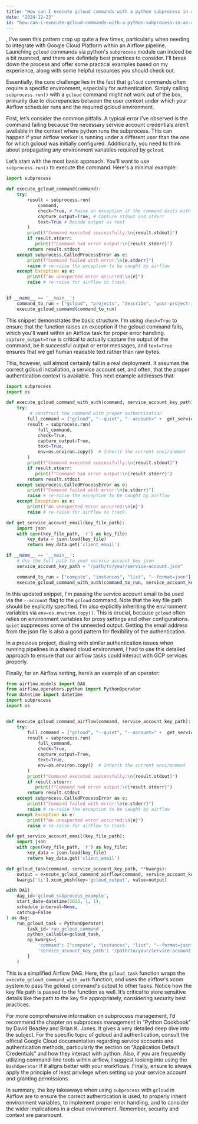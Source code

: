 ```yaml
---
title: "How can I execute gcloud commands with a python subprocess in an Airflow task?"
date: "2024-12-23"
id: "how-can-i-execute-gcloud-commands-with-a-python-subprocess-in-an-airflow-task"
---
```


,  I've seen this pattern crop up quite a few times, particularly when needing to integrate with Google Cloud Platform within an Airflow pipeline. Launching `gcloud` commands via python's `subprocess` module can indeed be a bit nuanced, and there are definitely best practices to consider. I'll break down the process and offer some practical examples based on my experience, along with some helpful resources you should check out.

Essentially, the core challenge lies in the fact that `gcloud` commands often require a specific environment, especially for authentication. Simply calling `subprocess.run()` with a `gcloud` command might not work out of the box, primarily due to discrepancies between the user context under which your Airflow scheduler runs and the required gcloud environment.

First, let’s consider the common pitfalls. A typical error I’ve observed is the command failing because the necessary service account credentials aren’t available in the context where python runs the subprocess. This can happen if your airflow worker is running under a different user than the one for which gcloud was initially configured. Additionally, you need to think about propagating any environment variables required by `gcloud`.

Let’s start with the most basic approach. You'll want to use `subprocess.run()` to execute the command. Here's a minimal example:

```python
import subprocess

def execute_gcloud_command(command):
    try:
        result = subprocess.run(
            command,
            check=True, # Raise an exception if the command exits with a non-zero code
            capture_output=True, # Capture stdout and stderr
            text=True # Decode output as text
        )
        print(f"Command executed successfully:\n{result.stdout}")
        if result.stderr:
           print(f"Command had error output:\n{result.stderr}")
        return result.stdout
    except subprocess.CalledProcessError as e:
        print(f"Command failed with error:\n{e.stderr}")
        raise # re-raise the exception to be caught by airflow
    except Exception as e:
        print(f"An unexpected error occurred:\n{e}")
        raise # re-raise for airflow to track.


if __name__ == '__main__':
    command_to_run = ["gcloud", "projects", "describe", "your-project-id"]
    execute_gcloud_command(command_to_run)
```

This snippet demonstrates the basic structure. I'm using `check=True` to ensure that the function raises an exception if the gcloud command fails, which you'll want within an Airflow task for proper error handling. `capture_output=True` is critical to actually capture the output of the command, be it successful output or error messages, and `text=True` ensures that we get human readable text rather than raw bytes.

This, however, will almost certainly fail in a real deployment. It assumes the correct gcloud installation, a service account set, and often, that the proper authentication context is available. This next example addresses that:

```python
import subprocess
import os

def execute_gcloud_command_with_auth(command, service_account_key_path):
    try:
         # construct the command with proper authentication
        full_command = ["gcloud", "--quiet", "--account=" +  get_service_account_email(service_account_key_path)]+ command
        result = subprocess.run(
            full_command,
            check=True,
            capture_output=True,
            text=True,
            env=os.environ.copy()  # Inherit the current environment
        )
        print(f"Command executed successfully:\n{result.stdout}")
        if result.stderr:
           print(f"Command had error output:\n{result.stderr}")
        return result.stdout
    except subprocess.CalledProcessError as e:
        print(f"Command failed with error:\n{e.stderr}")
        raise # re-raise the exception to be caught by airflow
    except Exception as e:
        print(f"An unexpected error occurred:\n{e}")
        raise # re-raise for airflow to track.

def get_service_account_email(key_file_path):
    import json
    with open(key_file_path, 'r') as key_file:
        key_data = json.load(key_file)
        return key_data.get('client_email')

if __name__ == '__main__':
    # Use the full path to your service account key json
    service_account_key_path = "/path/to/your/service-account.json"

    command_to_run = ["compute", "instances", "list", "--format=json"]
    execute_gcloud_command_with_auth(command_to_run, service_account_key_path)
```

In this updated snippet, I'm passing the service account email to be used via the `--account` flag to the `gcloud` command. Note that the key file path should be explicitly specified. I'm also explicitly inheriting the environment variables via `env=os.environ.copy()`. This is crucial, because `gcloud` often relies on environment variables for proxy settings and other configurations. `quiet` suppresses some of the unneeded output. Getting the email address from the json file is also a good pattern for flexibility of the authentication.

In a previous project, dealing with similar authentication issues when running pipelines in a shared cloud environment, I had to use this detailed approach to ensure that our airflow tasks could interact with GCP services properly.

Finally, for an Airflow setting, here’s an example of an operator:

```python
from airflow.models import DAG
from airflow.operators.python import PythonOperator
from datetime import datetime
import subprocess
import os


def execute_gcloud_command_airflow(command, service_account_key_path):
    try:
        full_command = ["gcloud", "--quiet", "--account=" +  get_service_account_email(service_account_key_path)]+ command
        result = subprocess.run(
            full_command,
            check=True,
            capture_output=True,
            text=True,
            env=os.environ.copy()  # Inherit the current environment
        )
        print(f"Command executed successfully:\n{result.stdout}")
        if result.stderr:
           print(f"Command had error output:\n{result.stderr}")
        return result.stdout
    except subprocess.CalledProcessError as e:
        print(f"Command failed with error:\n{e.stderr}")
        raise # re-raise the exception to be caught by airflow
    except Exception as e:
        print(f"An unexpected error occurred:\n{e}")
        raise # re-raise for airflow to track.

def get_service_account_email(key_file_path):
    import json
    with open(key_file_path, 'r') as key_file:
        key_data = json.load(key_file)
        return key_data.get('client_email')

def gcloud_task(command, service_account_key_path, **kwargs):
    output = execute_gcloud_command_airflow(command, service_account_key_path)
    kwargs['ti'].xcom_push(key='gcloud_output', value=output)

with DAG(
    dag_id='gcloud_subprocess_example',
    start_date=datetime(2023, 1, 1),
    schedule_interval=None,
    catchup=False
) as dag:
    run_gcloud_task = PythonOperator(
        task_id='run_gcloud_command',
        python_callable=gcloud_task,
        op_kwargs={
            'command': ["compute", "instances", "list", "--format=json"],
            'service_account_key_path': '/path/to/your/service-account.json'
        }
    )

```

This is a simplified Airflow DAG. Here, the `gcloud_task` function wraps the `execute_gcloud_command_with_auth` function, and uses the airflow's xcom system to pass the gcloud command's output to other tasks. Notice how the key file path is passed to the function as well. It’s critical to store sensitive details like the path to the key file appropriately, considering security best practices.

For more comprehensive information on subprocess management, I’d recommend the chapter on subprocess management in "Python Cookbook" by David Beazley and Brian K. Jones. It gives a very detailed deep dive into the subject. For the specific topic of gcloud and authentication, consult the official Google Cloud documentation regarding service accounts and authentication methods, particularly the section on “Application Default Credentials” and how they interact with python. Also, if you are frequently utilizing command-line tools within airflow, I suggest looking into using the `BashOperator` if it aligns better with your workflows. Finally, ensure to always apply the principle of least privilege when setting up your service account and granting permissions.

In summary, the key takeaways when using `subprocess` with `gcloud` in Airflow are to ensure the correct authentication is used, to properly inherit environment variables, to implement proper error handling, and to consider the wider implications in a cloud environment. Remember, security and context are paramount.
